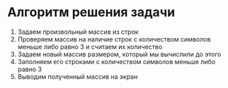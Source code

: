 # Алгоритм решения задачи
1. Задаем произвольный массив из строк
2. Проверяем массив на наличие строк с количеством символов меньше либо равно 3 и считаем их количество
3. Задаем новый массив размером, который мы вычислили до этого
4. Заполняем его строками с количеством символов меньше либо равно 3
5. Выводим полученный массив на экран



